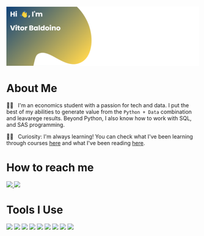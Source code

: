 
![Banner](./images/banner.png)

# About Me


:technologist: &nbsp; I'm an economics student with a passion for tech and data. I put the best of my abilities to generate value from the `Python + Data` combination and leavarege results. Beyond Python, I also know how to work with SQL, and SAS programming. 
<br/>

:student: &nbsp; Curiosity: I'm always learning! You can check what I've been learning through courses [here]() and what I've been reading [here](https://github.com/baldoinov/text-books). <br/>


# How to reach me

<p>
  <a href="mailto:vdbaldoino@gmail.com?subject=Olá%20Bruno%20Tacca">
    <img src="https://img.shields.io/badge/gmail-%23D14836.svg?&style=for-the-badge&logo=gmail&logoColor=white"/>
  </a>
  <a href="https://www.linkedin.com/in/baldoinov/">
    <img src="https://img.shields.io/badge/linkedin-%230077B5.svg?&style=for-the-badge&logo=linkedin&logoColor=white" />
  </a>
</p>


# Tools I Use

![](https://img.shields.io/badge/Editor-VS_Code-informational?style=flat&logo=visual-studio-code&logoColor=white&color=6aa6f8)
![](https://img.shields.io/badge/Editor-Jupyter-informational?style=flat&logo=Jupyter&logoColor=white&color=6aa6f8)
![](https://img.shields.io/badge/Code-Python-informational?style=flat&logo=python&logoColor=white&color=6aa6f8)
![](https://img.shields.io/badge/Tools-pandas-informational?style=flat&logo=pandas&logoColor=white&color=6aa6f8)
![](https://img.shields.io/badge/Tools-Tableau-informational?style=flat&logo=Tableau&logoColor=white&color=6aa6f8)
![](https://img.shields.io/badge/Tools-Microsoft_Office-informational?style=flat&logo=Microsoft-Office&logoColor=white&color=6aa6f8)
![](https://img.shields.io/badge/Tools-Microsoft_Excel-informational?style=flat&logo=Microsoft-Excel&logoColor=white&color=6aa6f8)
![](https://img.shields.io/badge/Tools-Microsoft_Power_Point-informational?style=flat&logo=Microsoft-PowerPoint&logoColor=white&color=6aa6f8)
![](https://img.shields.io/badge/Tools-Microsoft_Word-informational?style=flat&logo=Microsoft-Word&logoColor=white&color=6aa6f8)



<!--

![](https://img.shields.io/badge/Tools-PostgreSQL-informational?style=flat&logo=postgresql&logoColor=white&color=6aa6f8)

![](https://img.shields.io/badge/Tools-Power_BI-informational?style=flat&logo=Power-BI&logoColor=white&color=6aa6f8)
-->

